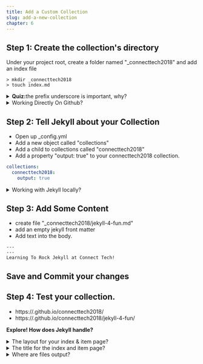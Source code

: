```yaml
---
title: Add a Custom Collection
slug: add-a-new-collection
chapter: 6
---
```


## Step 1: Create the collection's directory
Under your project root,  create a folder named "_connecttech2018"
and add an index file

```
> mkdir _connecttech2018
> touch index.md
```
<details>
<summary><strong>Quiz:</strong>the prefix underscore is important, why?</summary>
Indicates to Jekyll this is a file it needs to process.
</details>

<details>
<summary>Working Directly On Github?</summary>
Github will not let you create an empty directory, however if you add
the directory to the filename, it will be created.
</details>


## Step 2: Tell Jekyll about your Collection
* Open up _config.yml
* Add a new object called "collections"
* Add a child to collections called "connecttech2018"
* Add a property "output: true" to your connecttech2018 collection.

```yaml
collections:
  connecttech2018:
    output: true
```

<details>
<summary>Working with Jekyll locally?</summary>
Restart Jekyll Server.  _config.yml is the one file Jekyll doesn't watch for changes
</details>

## Step 3: Add Some Content

*  create file "_connecttech2018/jekyll-4-fun.md"
* add an empty jekyll front matter
* Add text into the body.

```
---
---
Learning To Rock Jekyll at Connect Tech!
```
## Save and Commit your changes

## Step 4: Test your collection.

* https://<yoursite>.github.io/connecttech2018/
* https://<yoursite>.github.io/connecttech2018/jekyll-4-fun/

<strong>Explore! How does Jekyll handle?</strong>

<details>
<summary>The layout for your index & item page?</summary>
There is none!  Why not?
</details>

<details>
<summary>The title for the index and item page?</summary>
Uses the filename.
</details>

<details>
<summary>Where are files output?</summary>
_site/ <br/>
  &nbsp;&nbsp;connecttech2018.html <br/>
  &nbsp;&nbsp;connecttech2018/ <br/>
  &nbsp;&nbsp;&nbsp;&nbsp;jekyll-4-fun.html <br/>
</details>
